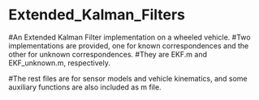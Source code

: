 # Extended_Kalman_Filters

#An Extended Kalman Filter implementation on a wheeled vehicle.
#Two implementations are provided, one for known correspondences and the other for unknown correspondences.
#They are EKF.m and EKF_unknown.m, respectively.

#The rest files are for sensor models and vehicle kinematics, and some auxiliary functions are also included as m file.
